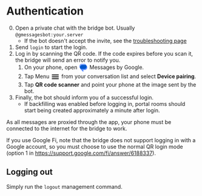 # Authentication
0. Open a private chat with the bridge bot. Usually `@gmessagesbot:your.server`
   * If the bot doesn't accept the invite, see the [troubleshooting page](../../general/troubleshooting.md)
1. Send `login` to start the login.
2. Log in by scanning the QR code. If the code expires before you scan it, the
   bridge will send an error to notify you.
   1. On your phone, open <img src="./messages.svg" class="gm-icon" alt="" />
      Messages by Google.
   2. Tap Menu <img src="./menu.svg" class="gm-icon" alt="" />
      from your conversation list and select **Device pairing**.
   3. Tap **QR code scanner** and point your phone at the image sent by the bot.
3. Finally, the bot should inform you of a successful login.
   * If backfilling  was enabled before logging in, portal rooms should start
     being created approximately a minute after login.

As all messages are proxied through the app, your phone must be connected to
the internet for the bridge to work.

If you use Google Fi, note that the bridge does not support logging in with a
Google account, so you must choose to use the normal QR login mode (option 1 in
<https://support.google.com/fi/answer/6188337>).

## Logging out
Simply run the `logout` management command.

<style>
img.gm-icon {
  height: 24px;
  vertical-align: middle;
}
</style>
